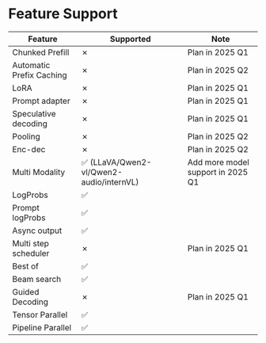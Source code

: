 # Feature Support

| Feature | Supported | Note |
|---------|-----------|------|
| Chunked Prefill | ✗ | Plan in 2025 Q1 |
| Automatic Prefix Caching | ✗ | Plan in 2025 Q2 |
| LoRA | ✗ | Plan in 2025 Q1 |
| Prompt adapter | ✗ | Plan in 2025 Q1 |
| Speculative decoding | ✗ | Plan in 2025 Q1 |
| Pooling | ✗ | Plan in 2025 Q2 |
| Enc-dec | ✗ | Plan in 2025 Q2 |
| Multi Modality | ✅ (LLaVA/Qwen2-vl/Qwen2-audio/internVL)| Add more model support in 2025 Q1 |
| LogProbs | ✅ ||
| Prompt logProbs | ✅ ||
| Async output | ✅ ||
| Multi step scheduler | ✗ | Plan in 2025 Q1 |
| Best of | ✅ ||
| Beam search | ✅ ||
| Guided Decoding | ✗ | Plan in 2025 Q1 |
| Tensor Parallel | ✅ ||
| Pipeline Parallel | ✅ ||
